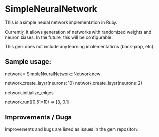 # SimpleNeuralNetwork

This is a simple neural network implementation in Ruby. 

Currently, it allows generation of networks with randomized weights and neuron biases. In the future, this will be configurable.

This gem does not include any learning implementations (back-prop, etc).

## Sample usage:

network = SimpleNeuralNetwork::Network.new

network.create_layer(neurons: 10)
network.create_layer(neurons: 2)

network.initialize_edges

network.run([0.5]*10)
=> [3, 0.1]

## Improvements / Bugs
Improvements and bugs are listed as issues in the gem repository.
